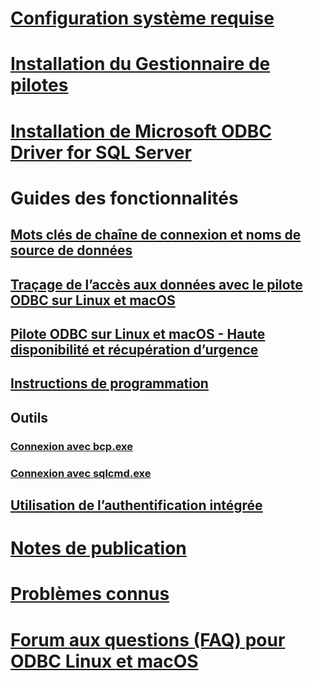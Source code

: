 # [Configuration système requise](system-requirements.md)
# [Installation du Gestionnaire de pilotes](installing-the-driver-manager.md)
# [Installation de Microsoft ODBC Driver for SQL Server](installing-the-microsoft-odbc-driver-for-sql-server.md)

# Guides des fonctionnalités
## [Mots clés de chaîne de connexion et noms de source de données](connection-string-keywords-and-data-source-names-dsns.md)
## [Traçage de l’accès aux données avec le pilote ODBC sur Linux et macOS](data-access-tracing-with-the-odbc-driver-on-linux.md)
## [Pilote ODBC sur Linux et macOS - Haute disponibilité et récupération d’urgence](odbc-driver-on-linux-support-for-high-availability-disaster-recovery.md)
## [Instructions de programmation](programming-guidelines.md)
## Outils
### [Connexion avec bcp.exe](connecting-with-bcp.md)
### [Connexion avec sqlcmd.exe](connecting-with-sqlcmd.md)
## [Utilisation de l’authentification intégrée](using-integrated-authentication.md)

# [Notes de publication](release-notes.md)
# [Problèmes connus](known-issues-in-this-version-of-the-driver.md)
# [Forum aux questions (FAQ) pour ODBC Linux et macOS](frequently-asked-questions-faq-for-odbc-linux.md)

